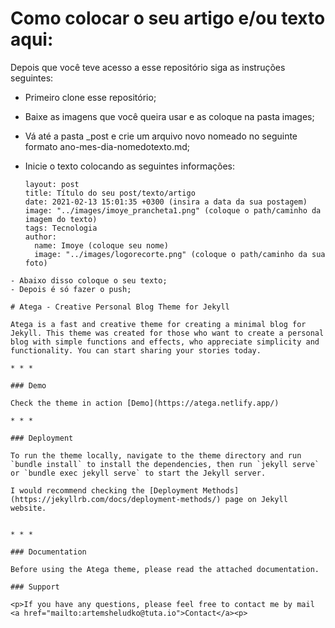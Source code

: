 # Como colocar o seu artigo e/ou texto aqui:

Depois que você teve acesso a esse repositório siga as instruções seguintes:

- Primeiro clone esse repositório;
- Baixe as imagens que você queira usar e as coloque na pasta images;
- Vá até a pasta _post e crie um arquivo novo nomeado no seguinte formato ano-mes-dia-nomedotexto.md;
- Inicie o texto colocando as seguintes informações:

  ```
  layout: post
  title: Título do seu post/texto/artigo
  date: 2021-02-13 15:01:35 +0300 (insira a data da sua postagem)
  image: "../images/imoye_prancheta1.png" (coloque o path/caminho da imagem do texto)
  tags: Tecnologia
  author:
    name: Imoye (coloque seu nome)
    image: "../images/logorecorte.png" (coloque o path/caminho da sua foto)
```
- Abaixo disso coloque o seu texto;
- Depois é só fazer o push;

# Atega - Creative Personal Blog Theme for Jekyll

Atega is a fast and creative theme for creating a minimal blog for Jekyll. This theme was created for those who want to create a personal blog with simple functions and effects, who appreciate simplicity and functionality. You can start sharing your stories today.

* * *

### Demo

Check the theme in action [Demo](https://atega.netlify.app/)

* * *

### Deployment

To run the theme locally, navigate to the theme directory and run `bundle install` to install the dependencies, then run `jekyll serve` or `bundle exec jekyll serve` to start the Jekyll server.

I would recommend checking the [Deployment Methods](https://jekyllrb.com/docs/deployment-methods/) page on Jekyll website.


* * *

### Documentation

Before using the Atega theme, please read the attached documentation.

### Support

<p>If you have any questions, please feel free to contact me by mail <a href="mailto:artemsheludko@tuta.io">Contact</a><p>
